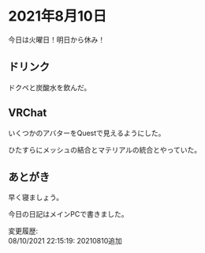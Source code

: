 # 2021年8月10日

今日は火曜日！明日から休み！

## ドリンク

ドクペと炭酸水を飲んだ。

## VRChat

いくつかのアバターをQuestで見えるようにした。

ひたすらにメッシュの結合とマテリアルの統合とやっていた。

## あとがき

早く寝ましょう。

今日の日記はメインPCで書きました。

変更履歴:  
08/10/2021 22:15:19: 20210810追加  
